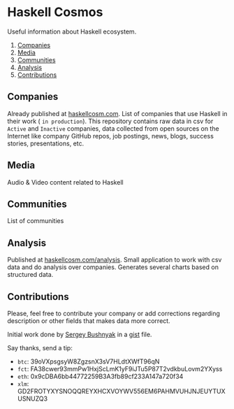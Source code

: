 # Haskell Cosmos

Useful information about Haskell ecosystem.

1. [Companies](#companies)
2. [Media](#media)
3. [Communities](#communities)
4. [Analysis](#analysis)
5. [Contributions](#contributions)


## Companies

Already published at [haskellcosm.com](https://haskellcosm.com). List of companies that use Haskell in their work ( `in production`). This repository contains raw data in csv for `Active` and `Inactive` companies, data collected from open sources on the Internet like company GitHub repos, job postings, news, blogs, success stories, presentations, etc.

## Media

Audio & Video content related to Haskell

## Communities

List of communities

## Analysis

Published at [haskellcosm.com/analysis](https://haskellcosm.com/analysis.html). Small application to work with csv data and do analysis over companies. Generates several charts based on structured data.

## Contributions

Please, feel free to contribute your company or add corrections regarding description or other fields that makes data more correct.

Initial work done by [Sergey Bushnyak](https://github.com/sigrlami) in a [gist](https://gist.github.com/sigrlami/769f5e6674adbd399f00) file.

Say thanks, send a tip:

- `btc`: 39oVXpsgsyW8ZgzsnX3sV7HLdtXWfT96qN
- `fct`: FA38cwer93mmPw1HxjScLmK1yF9iJTu5P87T2vdkbuLovm2YXyss
- `eth`: 0x9cDBA6bb44772259B3A3fb89cf233A147a720f34
- `xlm`: GD2FROTYXYSNOQQREYXHCXVOYWV556EM6PAHMVUHJNJEUYTUXUSNUZQ3

